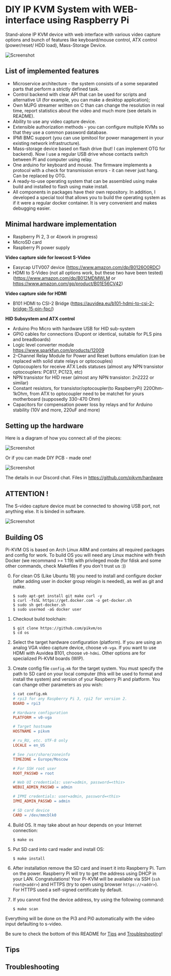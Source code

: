 # DIY IP KVM System with WEB-interface using Raspberry Pi
Stand-alone IP KVM device with web interface with various video capture options and bunch of features like keyboard/mouse control, ATX control (power/reset/ HDD load), Mass-Storage Device. 

![Screenshot](image1.png)

## List of implemented features

- Microservice architecture - the system consists of a some separated parts that perform a strictly defined task.
- Control backend with clear API that can be used for scripts and alternative UI (for example, you can make a desktop application);
- Own MJPG streamer written on C than can change the resolution in real time, report statistics about the video and much more (see details in README).
- Ability to use any video capture device.
- Extensible authorization methods - you can configure multiple KVMs so that they use a common password database.
- IPMI BMC support (you can use ipmitool for power management in your existing network infrastructure).
- Mass-storage device based on flash drive (but! I can implement OTG for backend). Now I use a regular USB drive whose contacts switch between PI and computer using relay.
- One arduino for keyboard and mouse. The firmware implements a protocol with a check for transmission errors - it can never just hang. Can be replaced by OTG.
- A ready-to-use operating system that can be assembled using make build and installed to flash using make install.
- All components in packages have their own repository. In addition, I developed a special tool that allows you to build the operating system as if it were a regular docker container. It is very convenient and makes debugging easier.


## Minimal hardware implementation
- Raspberry Pi 2, 3 or 4(work in progress)
- MicroSD card
- Raspberry Pi power supply

**Video capture side for lowcost S-Video**
- Easycap UTV007 device (https://www.amazon.com/dp/B0126O0RDC)
- HDMI to S-Video (not all options work, but these two have been tested) (https://www.amazon.com/dp/B012MDMWLM or https://www.amazon.com/gp/product/B01E56CV42)
  
**Video capture side for HDMI**
- B101 HDMI to CSI-2 Bridge (https://auvidea.eu/b101-hdmi-to-csi-2-bridge-15-pin-fpc/)

**HID Subsystem and ATX control**
- Arduino Pro Micro with hardware USB for HID sub-system
- GPIO cables for connections (Dupont or identical, suitable for PLS pins and breadboards)
- Logic level converter module https://www.sparkfun.com/products/12009
- 2-Channel Relay Module for Power and Reset buttons emulation (can be replaced with solid state relays or optocouples)
- Optocouplers for receive ATX Leds statuses (almost any NPN transistor optocouplers: PC817, PC123, etc)
- NPN transistor for HID reser (almost any NPN transistor: 2n2222 or similar) 
- Constant resistors, for transistor/optocoupler(to RaspberryPi) 220Ohm-1kOhm, from ATX to optocoupler need to be matchet for yours motherboard (supposedly 330-470 Ohm)
- Capacitors for compensation power loss by relays and for Arduino stability (10V and more, 220uF and more)


## Setting up the hardware
Here is a diagram of how you connect all of the pieces:

![Screenshot](image2.png)

Or if you can made DIY PCB - made one!

![Screenshot](image3.jpg)

The details in our Discord chat. Files in https://github.com/pikvm/hardware

## ATTENTION !

The S-video capture device must be connected to showing USB port, not anything else. It is binded in software.

![Screenshot](image4.jpg)

## Building OS
Pi-KVM OS is based on Arch Linux ARM and contains all required packages and config for work. To build OS you will need any Linux machine with fresh Docker (we recommand >= 1:19) with privileged mode (for fdisk and some other commands, check Makefiles if you don't trust us :))

0. For clean OS (Like Ubuntu 18) you need to install and configure docker (after adding user in docker group relogin is needed), as well as git and make.
    ```shell
    $ sudo apt-get install git make curl -y
    $ curl -fsSL https://get.docker.com -o get-docker.sh
    $ sudo sh get-docker.sh
    $ sudo usermod -aG docker user
    ```

1. Checkout build toolchain:
    ```shell
    $ git clone https://github.com/pikvm/os
    $ cd os
    ```

2. Select the target hardware configuration (platform). If you are using an analog VGA video capture device, choose `v0-vga`. If you want to use HDMI with Auvidea B101, choose `v0-hdmi`. Other options are for specialized Pi-KVM boards (WIP).

3. Create config file `config.mk` for the target system. You must specify the path to SD card on your local computer (this will be used to format and install the system) and version of your Raspberry Pi and platform. You can change other parameters as you wish:
    ```Makefile
    $ cat config.mk
    # rpi3 for any Raspberry Pi 3, rpi2 for version 2.
    BOARD = rpi3
    
    # Hardware configuration
    PLATFORM = v0-vga
    
    # Target hostname
    HOSTNAME = pikvm
    
    # ru_RU, etc. UTF-8 only
    LOCALE = en_US
    
    # See /usr/share/zoneinfo
    TIMEZONE = Europe/Moscow
    
    # For SSH root user
    ROOT_PASSWD = root
    
    # Web UI credentials: user=admin, password=<this>
    WEBUI_ADMIN_PASSWD = admin
    
    # IPMI credentials: user=admin, password=<this>
    IPMI_ADMIN_PASSWD = admin
    
    # SD card device
    CARD = /dev/mmcblk0
    ```

4. Build OS. It may take about an hour depends on your Internet connection:
    ```shell
    $ make os
    ```
    
5. Put SD card into card reader and install OS:
    ```shell
    $ make install
    ```
    
6. After installation remove the SD card and insert it into Raspberry Pi. Turn on the power. Raspberry Pi will try to get the address using DHCP in your LAN. Congratulations! Your Pi-KVM will be available via SSH (`ssh root@<addr>`) and HTTPS (try to open using browser `https://<addr>`). For HTTPS used a self-signed certificate by default.

7. If you cannot find the device address, try using the following command:
    ```shell
    $ make scan
    ```

Everything will be done on the Pi3 and Pi0 automatically with the video input defaulting to s-video.

Be sure to check the bottom of this README for [Tips](#tips) and [Troubleshooting](#troubleshooting)!

## Tips

## Troubleshooting

